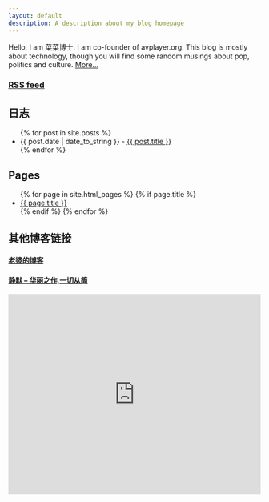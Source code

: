```yaml
---
layout: default
description: A description about my blog homepage
---
```


<div id="About">

Hello, I am 菜菜博士. I am co-founder of avplayer.org. This blog is mostly about technology, though you will find some random musings about pop, politics and culture. <a href="/about.html">More...</a>

</div>

<div id="posts">
  <h3><a href="/feed">RSS feed</a></h3>
  <h2>日志</h2>
  <ul>
    {% for post in site.posts %}
      <li><span class="date">{{ post.date | date_to_string }}</span> - <a href="{{ post.url }}">{{ post.title }}</a></li>
    {% endfor %}
  </ul>
</div>
<div id="pages">
  <div>
  <h2>Pages</h2>
  <ul>
    {% for page in site.html_pages %}
      {% if page.title %}
        <li><a href="{{ page.url }}">{{ page.title }}</a></li>
      {% endif %}
    {% endfor %}
  </ul>
  </div>
  <aside id="exchangelink">
  <div>
  <h2> 其他博客链接 </h2>
  <h4><a href="http://kiki.microcai.org/"> 老婆的博客 </a></h4>
  <h4><a href="http://xrain.simcu.com/"> 静默 – 华丽之作,一切从简 </a></h4>
  </div>
  </aside>

</div>
<div>
  <iframe width="100%" height="400" class="share_self"  frameborder="0" scrolling="no" src="http://widget.weibo.com/weiboshow/index.php?language=&width=0&height=400&fansRow=2&ptype=1&speed=100&skin=5&isTitle=0&noborder=0&isWeibo=1&isFans=0&uid=1292997095&verifier=b5a9690c&dpc=1"></iframe>
</div>
